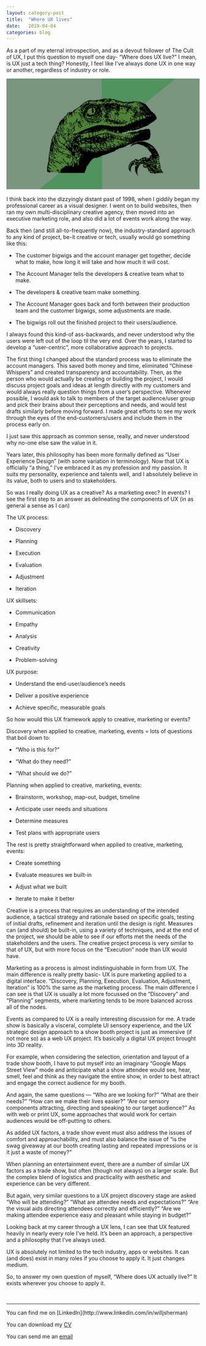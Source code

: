 ```yaml
---
layout: category-post
title:  "Where UX lives"
date:   2019-04-04
categories: blog
---
```

As a part of my eternal introspection, and as a devout follower of The Cult of UX, I put this question to myself one day- “Where does UX live?” I mean, is UX just a tech thing? Honestly, I feel like I’ve always done UX in one way or another, regardless of industry or role.

<img src="/images/resources/think.jpeg">

I think back into the dizzyingly distant past of 1998, when I giddily began my professional career as a visual designer. I went on to build websites, then ran my own multi-disciplinary creative agency, then moved into an executive marketing role, and also did a lot of events work along the way.

Back then (and still all-to-frequently now), the industry-standard approach to any kind of project, be-it creative or tech, usually would go something like this:

- The customer bigwigs and the account manager get together, decide what to make, how long it will take and how much it will cost.

- The Account Manager tells the developers & creative team what to make.

- The developers & creative team make something.

- The Account Manager goes back and forth between their production team and the customer bigwigs, some adjustments are made.

- The bigwigs roll out the finished project to their users/audience.

I always found this kind-of ass-backwards, and never understood why the users were left out of the loop til the very end. Over the years, I started to develop a “user-centric”, more collaborative approach to projects.

The first thing I changed about the standard process was to eliminate the account managers. This saved both money and time, eliminated “Chinese Whispers” and created transparency and accountability. Then, as the person who would actually be creating or building the project, I would discuss project goals and ideas at length directly with my customers and would always really question things from a user’s perspective. Whenever possible, I would ask to talk to members of the target audience/user group and pick their brains about their perceptions and needs, and would test drafts similarly before moving forward. I made great efforts to see my work through the eyes of the end-customers/users and include them in the process early on.

I just saw this approach as common sense, really, and never understood why no-one else saw the value in it.

Years later, this philosophy has been more formally defined as “User Experience Design” (with some variation in terminology). Now that UX is officially “a thing,” I’ve embraced it as my profession and my passion. It suits my personality, experience and talents well, and I absolutely believe in its value, both to users and to stakeholders.

So was I really doing UX as a creative? As a marketing exec? In events? I see the first step to an answer as delineating the components of UX (in as general a sense as I can)

The UX process:

- Discovery

- Planning

- Execution

- Evaluation

- Adjustment

- Iteration


UX skillsets:

- Communication

- Empathy

- Analysis

- Creativity

- Problem-solving

UX purpose:

- Understand the end-user/audience’s needs

- Deliver a positive experience

- Achieve specific, measurable goals

So how would this UX framework apply to creative, marketing or events?

Discovery when applied to creative, marketing, events = lots of questions that boil down to:

- “Who is this for?”

- “What do they need?”

- “What should we do?”

Planning when applied to creative, marketing, events:

- Brainstorm, workshop, map-out, budget, timeline

- Anticipate user needs and situations

- Determine measures

- Test plans with appropriate users

The rest is pretty straightforward when applied to creative, marketing, events:

- Create something

- Evaluate measures we built-in

- Adjust what we built

- Iterate to make it better

Creative is a process that requires an understanding of the intended audience, a tactical strategy and rationale based on specific goals, testing of initial drafts, refinement and iteration until the design is right. Measures can (and should) be built-in, using a variety of techniques, and at the end of the project, we should be able to see if our efforts met the needs of the stakeholders and the users. The creative project process is very similar to that of UX, but with more focus on the “Execution” node than UX would have.

Marketing as a process is almost indistinguishable in form from UX. The main difference is really pretty basic- UX is pure marketing applied to a digital interface. “Discovery, Planning, Execution, Evaluation, Adjustment, Iteration” is 100% the same as the marketing process. The main difference I can see is that UX is usually a lot more focussed on the “Discovery” and “Planning” segments, where marketing tends to be more balanced across all of the nodes.

Events as compared to UX is a really interesting discussion for me. A trade show is basically a visceral, complete UI sensory experience, and the UX strategic design approach to a show booth project is just as immersive (if not more so) as a web UX project. It’s basically a digital UX project brought into 3D reality.

For example, when considering the selection, orientation and layout of a trade show booth, I have to put myself into an imaginary “Google Maps Street View” mode and anticipate what a show attendee would see, hear, smell, feel and think as they navigate the entire show, in order to best attract and engage the correct audience for my booth.

And again, the same questions — “Who are we looking for?” “What are their needs?” “How can we make their lives easier?” “Are our sensory components attracting, directing and speaking to our target audience?” As with web or print UX, some approaches that would work for certain audiences would be off-putting to others.

As added UX factors, a trade show event must also address the issues of comfort and approachability, and must also balance the issue of “is the swag giveaway at our booth creating lasting and repeated impressions or is it just a waste of money?”

When planning an entertainment event, there are a number of similar UX factors as a trade show, but often (though not always) on a larger scale. But the complex blend of logistics and practicality with aesthetic and experience can be very different.

But again, very similar questions to a UX project discovery stage are asked “Who will be attending?” “What are attendee needs and expectations?” “Are the visual aids directing attendees correctly and efficiently?” “Are we making attendee experience easy and pleasant while staying in budget?”

Looking back at my career through a UX lens, I can see that UX featured heavily in nearly every role I’ve held. It’s been an approach, a perspective and a philosophy that I’ve always used.

UX is absolutely not limited to the tech industry, apps or websites. It can (and does) exist in many roles if you choose to apply it. It just changes medium.

So, to answer my own question of myself, “Where does UX actually live?” It exists wherever you choose to apply it.

<br>
<hr>
You can find me on [LinkedIn](http://www.linkedin.com/in/willjsherman)

You can download my [CV](../Will_Sherman_resume.pdf)

You can send me an [email](mailto:Will@willjsherman.com)
